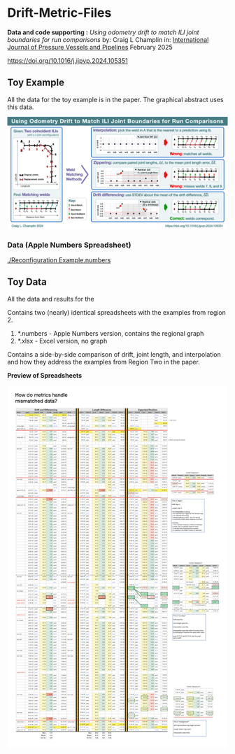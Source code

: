 # Drift-Metric-Files
**Data and code supporting :**
*Using odometry drift to match ILI joint boundaries for run comparisons*
by: Craig L Champlin
in: <u>International Journal of Pressure Vessels and Pipelines</u>
February 2025

https://doi.org/10.1016/j.ijpvp.2024.105351



## Toy Example

All the data for the toy example is in the paper. The graphical abstract uses this data.

![Graphical Abstract](<./Graphical Abstract v6.png>)



### Data (Apple Numbers Spreadsheet)

[./Reconfiguration Example.numbers](<file://./Reconfiguration Example.numbers>)





## Toy Data



All the data and results for the 

Contains two (nearly) identical spreadsheets with the examples from region 2.

1. \*.numbers - Apple Numbers version, contains the regional graph
2. \*.xlsx - Excel version, no graph

Contains a side-by-side comparison of drift, joint length, and interpolation and how they address the examples from Region Two in the paper.

**Preview of Spreadsheets**

![PDF Preview](./Data-Drift-Paper-for-Publication-Exporter-04.png)
